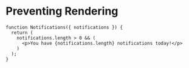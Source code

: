 # Preventing Rendering

```
function Notifications({ notifications }) {
  return (
    notifications.length > 0 && (
      <p>You have {notifications.length} notifications today!</p>
    )
  );
}
```